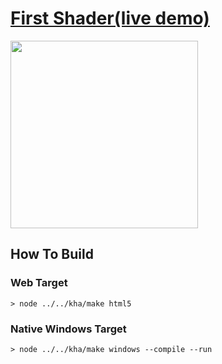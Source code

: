 # [First Shader(live demo)](https://bradlyman.github.io/get-creative-with-kha/P0-Kha/3-First-Shader/)

<img src="https://bradlyman.github.io/get-creative-with-kha/P0-Kha/3-First-Shader/Screenshot.png" width="300" />

## How To Build

### Web Target

```
> node ../../kha/make html5
```

### Native Windows Target

```
> node ../../kha/make windows --compile --run
```
